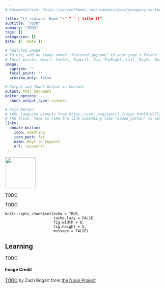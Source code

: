 ```yaml
---
# Documentation: https://sourcethemes.com/academic/docs/managing-content/

title: "{{ replace .Name "-" " " | title }}"
subtitle: "TODO"
summary: "TODO"
tags: []
categories: []
date: {{ .Date }}

# Featured image
# To use, add an image named `featured.jpg/png` to your page's folder.
# Focal points: Smart, Center, TopLeft, Top, TopRight, Left, Right, BottomLeft, Bottom, BottomRight.
image:
  caption: ""
  focal_point: ""
  preview_only: false

# Output and Chunk Output in Console
output: html_document
editor_options: 
  chunk_output_type: console

# Koji Button
# YAML language example from https://yaml.org/spec/1.2/spec.html#id2772075
# The trick: have to nake the link something like "named_button" to put it inside a group
links:
  donate_button:
    icon: seedling
    icon_pack: fas
    name: Ways to Support
    url: /support/
---
```


<!-- Icon Image: Small -->
<img src="featured.png" width="100"/> 

<!--Starting Blurb-->
TODO

<!--Put actual work here-->
TODO
```{r setup, include=FALSE}
knitr::opts_chunk$set(echo = TRUE, 
                      cache.lazy = FALSE,
                      fig.width = 8,
                      fig.height = 5,
                      message = FALSE)
```


<!--Section on Learning (general notes that came up)-->
## Learning
TODO

<!--Noun Image Credit-->
#### Image Credit
[TODO](TODO) by Zach Bogart from [the Noun Project](https://thenounproject.com/)
